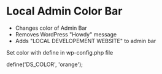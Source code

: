 # Local Admin Color Bar

* Changes color of Admin Bar
* Removes WordPress "Howdy" message
* Adds "LOCAL DEVELOPEMENT WEBSITE" to admin bar

Set color with define in wp-config.php file

define('DS_COLOR', 'orange');
